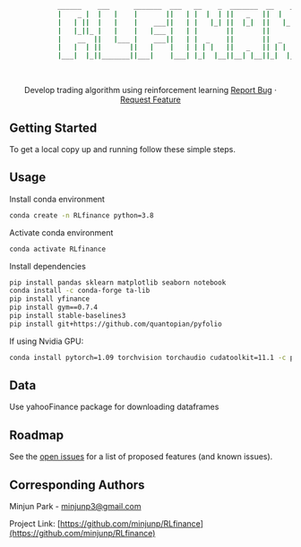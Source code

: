 <!-- PROJECT SHIELDS -->
<!--
*** I'm using markdown "reference style" links for readability.
*** Reference links are enclosed in brackets [ ] instead of parentheses ( ).
*** See the bottom of this document for the declaration of the reference variables
*** for contributors-url, forks-url, etc. This is an optional, concise syntax you may use.
*** https://www.markdownguide.org/basic-syntax/#reference-style-links
-->

<!-- Ascii format -->
```sh
            ______    ___      _______  ___   __    _  _______  __    _  _______  _______ 
            |    _ |  |   |    |       ||   | |  |  | ||   _   ||  |  | ||       ||       |
            |   | ||  |   |    |    ___||   | |   |_| ||  |_|  ||   |_| ||       ||    ___|
            |   |_||_ |   |    |   |___ |   | |       ||       ||       ||       ||   |___ 
            |    __  ||   |___ |    ___||   | |  _    ||       ||  _    ||      _||    ___|
            |   |  | ||       ||   |    |   | | | |   ||   _   || | |   ||     |_ |   |___ 
            |___|  |_||_______||___|    |___| |_|  |__||__| |__||_|  |__||_______||_______|                                                                       
```

<!-- PROJECT LOGO -->

<br />

<p align="center">
  
  <a href="https://github.com/github_username/repo_name">
    
   
  </a>

  <p align="center">
     Develop trading algorithm using reinforcement learning
    <a href="https://github.com/minjunp/RLfinance/issues">Report Bug</a>
    ·
    <a href="https://github.com/minjunp/RLfinance/issues">Request Feature</a>
  </p>
</p>


<!-- GETTING STARTED -->
## Getting Started

To get a local copy up and running follow these simple steps.

<!-- USAGE EXAMPLES -->

## Usage

Install conda environment

```sh
conda create -n RLfinance python=3.8
```

Activate conda environment 
```sh
conda activate RLfinance
```

Install dependencies
```sh
pip install pandas sklearn matplotlib seaborn notebook
conda install -c conda-forge ta-lib
pip install yfinance
pip install gym==0.7.4 
pip install stable-baselines3
pip install git+https://github.com/quantopian/pyfolio
```

If using Nvidia GPU:
```sh
conda install pytorch=1.09 torchvision torchaudio cudatoolkit=11.1 -c pytorch -c nvidia
```
## Data

Use yahooFinance package for downloading dataframes


<!-- ROADMAP -->
## Roadmap

See the [open issues](https://github.com/minjunp/RLfinance/issues) for a list of proposed features (and known issues).

<!-- CONTACT -->
## Corresponding Authors

Minjun Park - minjunp3@gmail.com

Project Link: [https://github.com/minjunp/RLfinance](https://github.com/minjunp/RLfinance)


<!-- MARKDOWN LINKS & IMAGES -->
<!-- https://www.markdownguide.org/basic-syntax/#reference-style-links -->
[contributors-shield]: https://img.shields.io/github/contributors/minjunp/RLfinance.svg?style=flat-square
[contributors-url]: https://github.com/minjunp/RLfinance/graphs/contributors
[forks-shield]: https://img.shields.io/github/forks/minjunp/RLfinance.svg?style=flat-square
[forks-url]: https://github.com/minjunp/RLfinance/network/members
[stars-shield]: https://img.shields.io/github/stars/minjunp/RLfinance.svg?style=flat-square
[stars-url]: https://github.com/minjunp/RLfinance/stargazers
[issues-shield]: https://img.shields.io/github/issues/minjunp/RLfinance.svg?style=flat-square
[issues-url]: https://github.com/minjunp/RLfinance/issues
[license-shield]: https://img.shields.io/github/license/minjunp/RLfinance.svg?style=flat-square
[license-url]: https://github.com/minjunp/RLfinance/blob/master/LICENSE.txt
